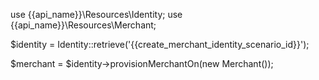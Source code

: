 use {{api_name}}\Resources\Identity;
use {{api_name}}\Resources\Merchant;

$identity = Identity::retrieve('{{create_merchant_identity_scenario_id}}');

$merchant = $identity->provisionMerchantOn(new Merchant());




    